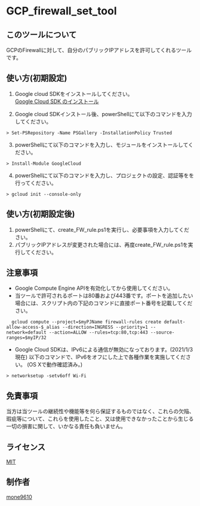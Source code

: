 GCP_firewall_set_tool
===
## このツールについて
GCPのFirewallに対して、自分のパブリックIPアドレスを許可してくれるツールです。

## 使い方(初期設定)
1. Google cloud SDKをインストールしてください。  
[Google Cloud SDK のインストール](https://cloud.google.com/sdk/docs/install?hl=JA)

2. Google cloud SDKインストール後、powerShellにて以下のコマンドを入力してください。

```
> Set-PSRepository -Name PSGallery -InstallationPolicy Trusted
```

3. powerShellにて以下のコマンドを入力し、モジュールをインストールしてください。

```
> Install-Module GoogleCloud
```

4. powerShellにて以下のコマンドを入力し、プロジェクトの設定、認証等をを行ってください。

```
> gcloud init --console-only
```

## 使い方(初期設定後)
1. powerShellにて、create_FW_rule.ps1を実行し、必要事項を入力してください。
2. パブリックIPアドレスが変更された場合には、再度create_FW_rule.ps1を実行してください。

## 注意事項
* Google Compute Engine APIを有効化してから使用してください。 
* 当ツールで許可されるポートは80番および443番です。ポートを追加したい場合には、スクリプト内の下記のコマンドに直接ポート番号を記載してください。

```
  gcloud compute --project=$myPJName firewall-rules create default-allow-access-$_alias --direction=INGRESS --priority=1 --network=default --action=ALLOW --rules=tcp:80,tcp:443 --source-ranges=$myIP/32
```
* Google Cloud SDKは、IPv6による通信が無効になっております。(2021/1/3現在) 以下のコマンドで、IPv6をオフにした上で各種作業を実施してください。 (OS Xで動作確認済み。) 

```
> networksetup -setv6off Wi-Fi
```


## 免責事項
当方は当ツールの継続性や機能等を何ら保証するものではなく、これらの欠陥、瑕疵等について、これらを使用したこと、又は使用できなかったことから生じる一切の損害に関して、いかなる責任も負いません。

## ライセンス
[MIT](https://github.com/mone9610/auto_cryptocurrency_trader_go/blob/main/LICENSE)

## 制作者
[mone9610](https://github.com/mone9610)
